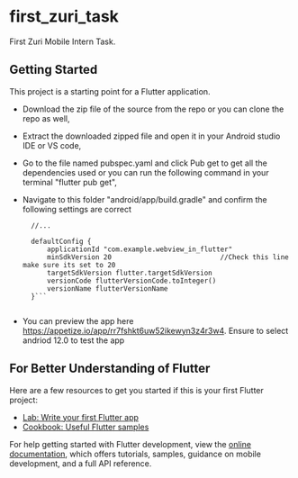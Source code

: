 # first_zuri_task

First Zuri Mobile Intern Task.

## Getting Started

This project is a starting point for a Flutter application.
- Download the zip file of the source from the repo or you can clone the repo as well,
- Extract the downloaded zipped file and open it in your Android studio IDE or VS code,
- Go to the file named pubspec.yaml and click Pub get to get all the dependencies used or you can run the following command in your terminal "flutter pub get",
- Navigate to this folder "android/app/build.gradle" and confirm the following settings are correct

  ```android {
    //...

    defaultConfig {
        applicationId "com.example.webview_in_flutter"
        minSdkVersion 20                           //Check this line make sure its set to 20
        targetSdkVersion flutter.targetSdkVersion
        versionCode flutterVersionCode.toInteger()
        versionName flutterVersionName
    }```


- You can preview the app here https://appetize.io/app/rr7fshkt6uw52ikewyn3z4r3w4. Ensure to select andriod 12.0 to test the app

## For Better Understanding of Flutter 
Here are a few resources to get you started if this is your first Flutter project:

- [Lab: Write your first Flutter app](https://docs.flutter.dev/get-started/codelab)
- [Cookbook: Useful Flutter samples](https://docs.flutter.dev/cookbook)

For help getting started with Flutter development, view the
[online documentation](https://docs.flutter.dev/), which offers tutorials,
samples, guidance on mobile development, and a full API reference.
